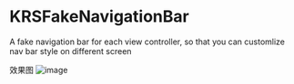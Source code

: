 # KRSFakeNavigationBar
A fake navigation bar for each view controller, so that you can customlize nav bar style on different screen 

效果图
![image](https://github.com/karosLi/KRSFakeNavigationBar/blob/master/demo.gif)  

